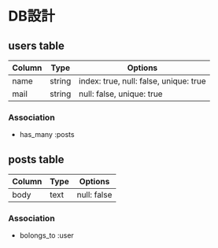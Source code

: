  # DB設計


 ## users table

 | Column |  Type  |   Options
 |--------|--------|---------------------------------------
 | name   | string | index: true, null: false, unique: true
 | mail   | string | null: false, unique: true

 ### Association

  - has_many :posts


 ## posts table

 |    Column    |  Type  |   Options
 |--------------|--------|------------------
 |     body     |  text  | null: false

 ### Association

  - bolongs_to :user